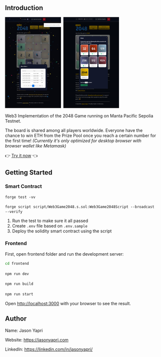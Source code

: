 ## Introduction

<a href="https://2048.jasonyapri.com" target="_blank"><img src="img/jasonyapri-web3-game-2048.jpg" alt="Web3 Game: 2048. Created by Jason Yapri" height="300"></a>&nbsp;
<a href="https://2048.jasonyapri.com" target="_blank"><img src="img/jasonyapri-web3-game-2048_2.png" alt="Web3 Game: 2048. Created by Jason Yapri" height="300"></a>

<p>Web3 Implementation of the 2048 Game running on Manta Pacific Sepolia Testnet.</p>
<p>The board is shared among all players worldwide. Everyone have the chance to win ETH from the Prize Pool once you reach a certain number for the first time! <i>(Currently it's only optimized for desktop browser with browser wallet like Metamask)</i></p>
👉 <a href="https://2048.jasonyapri.com">Try it now</a> 👈

## Getting Started

### Smart Contract

```
forge test -vv

forge script script/Web3Game2048.s.sol:Web3Game2048Script --broadcast --verify
```

1. Run the test to make sure it all passed
2. Create `.env` file based on `.env.sample`
3. Deploy the solidity smart contract using the script

### Frontend

First, open frontend folder and run the development server:

```bash
cd frontend

npm run dev

npm run build

npm run start
```

Open [http://localhost:3000](http://localhost:3000) with your browser to see the result.

## Author

Name: Jason Yapri

Website: https://jasonyapri.com

LinkedIn: https://linkedin.com/in/jasonyapri/
